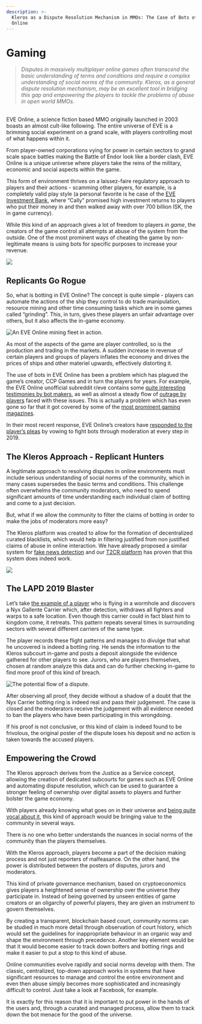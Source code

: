 ```yaml
---
description: >-
  Kleros as a Dispute Resolution Mechanism in MMOs: The Case of Bots of EVE
  Online
---
```


# Gaming

> _Disputes in massively multiplayer online games often transcend the basic understanding of terms and conditions and require a complex understanding of social norms of the community. Kleros, as a general dispute resolution mechanism, may be an excellent tool in bridging this gap and empowering the players to tackle the problems of abuse in open world MMOs._

\
EVE Online, a science fiction based MMO originally launched in 2003 boasts an almost cult-like following. The entire universe of EVE is a brimming social experiment on a grand scale, with players controlling most of what happens within it.

From player-owned corporations vying for power in certain sectors to grand scale space battles making the Battle of Endor look like a border clash, EVE Online is a unique universe where players take the reins of the military, economic and social aspects within the game.

This form of environment thrives on a laissez-faire regulatory approach to players and their actions - scamming other players, for example, is a completely valid play style (a personal favorite is he case of the [EVE Investment Bank](https://news.softpedia.com/news/Eve-Online-Economy-Suffers-700-billion-ISK-Scam-33737.shtml), where “Cally” promised high investment returns to players who put their money in and then walked away with over 700 billion ISK, the in game currency).

While this kind of an approach gives a lot of freedom to players _in game_, the creators of the game control all attempts at abuse of the system from the outside. One of the most prominent ways of cheating the game by non-legitimate means is using bots for specific purposes to increase your revenue.

![](https://blog.kleros.io/content/images/2019/04/7k6vYwWo.png)

## Replicants Go Rogue <a href="replicants-go-rogue" id="replicants-go-rogue"></a>

So, what is botting in EVE Online? The concept is quite simple - players can automate the actions of the ship they control to do trade manipulation, resource mining and other time consuming tasks which are in some games called “grinding”. This, in turn, gives these players an unfair advantage over others, but it also affects the in-game economy.

![An EVE Online mining fleet in action.](https://blog.kleros.io/content/images/2019/04/ew1gHhHM.jpeg)

As most of the aspects of the game are player controlled, so is the production and trading in the markets. A sudden increase in revenue of certain players and groups of players inflates the economy and drives the prices of ships and other materiel upwards, effectively distorting it.

The use of bots in EVE Online has been a problem which has plagued the game’s creator, CCP Games and in turn the players for years. For example, the EVE Online unofficial subreddit r/eve contains some [quite interesting testimonies by bot makers](https://www.reddit.com/r/Eve/comments/8yipyt/confession_of_a_botmaker/), as well as almost a steady flow of [outrage by players](https://www.reddit.com/r/Eve/comments/a3rwfn/a_comprehensive_guide_to_botting_in_vale_of_the/) faced with these issues. This is actually a problem which has even gone so far that it got covered by some of the [most prominent gaming magazines](https://www.pcgamer.com/bots-are-threatening-eve-onlines-economy-and-players-are-fed-up/).

In their most recent response, EVE Online’s creators have [responded to the player’s pleas](https://www.eveonline.com/article/pjms25/security-update-q4-2018) by vowing to fight bots through moderation at every step in 2019.

## The Kleros Approach - Replicant Hunters <a href="the-kleros-approach-replicant-hunters" id="the-kleros-approach-replicant-hunters"></a>

A legitimate approach to resolving disputes in online environments must include serious understanding of social norms of the community, which in many cases supersedes the basic terms and conditions. This challenge often overwhelms the community moderators, who need to spend significant amounts of time understanding each individual claim of botting and come to a just decision.

But, what if we allow the community to filter the claims of botting in order to make the jobs of moderators more easy?

The Kleros platform was created to allow for the formation of decentralized curated blacklists, which would help in filtering justified from non justified claims of abuse in online interaction. We have already proposed a similar system for [fake news detection](https://blog.kleros.io/can-kleros-fight-fake-news/) and our [T2CR platform](https://blog.kleros.io/ethfinex-kleros-decentralized-token-listing/) has proven that this system does indeed work.

![](https://blog.kleros.io/content/images/2019/04/blade-runner-final-cut-1-1.jpg)

## The LAPD 2019 Blaster <a href="the-lapd-2019-blaster" id="the-lapd-2019-blaster"></a>

Let’s take [the example of a player](https://www.pcgamer.com/bots-are-threatening-eve-onlines-economy-and-players-are-fed-up/) who is flying in a wormhole and discovers a Nyx Gallente Carrier which, after detection, withdraws all fighters and warps to a safe location. Even though this carrier could in fact blast him to kingdom come, it retreats. This pattern repeats several times in surrounding sectors with several different carriers of the same type.

The player records these flight patterns and manages to divulge that what he uncovered is indeed a botting ring. He sends the information to the Kleros subcourt in-game and posts a deposit alongside the evidence gathered for other players to see. Jurors, who are players themselves, chosen at random analyze this data and can do further checking in-game to find more proof of this kind of breach.

![The potential flow of a dispute.](https://blog.kleros.io/content/images/2019/04/egaming.jpg)

After observing all proof, they decide without a shadow of a doubt that the Nyx Carrier botting ring is indeed real and pass their judgement. The case is closed and the moderators receive the judgement with all evidence needed to ban the players who have been participating in this wrongdoing.

If his proof is not conclusive, or this kind of claim is indeed found to be frivolous, the original poster of the dispute loses his deposit and no action is taken towards the accused players.

## Empowering the Crowd <a href="empowering-the-crowd" id="empowering-the-crowd"></a>

The Kleros approach derives from the Justice as a Service concept, allowing the creation of dedicated subcourts for games such as EVE Online and automating dispute resolution, which can be used to guarantee a stronger feeling of ownership over digital assets to players and further bolster the game economy.

With players already knowing what goes on in their universe and [being quite vocal about it](https://www.reddit.com/r/Eve/comments/a3rwfn/a_comprehensive_guide_to_botting_in_vale_of_the/), this kind of approach would be bringing value to the community in several ways.

There is no one who better understands the nuances in social norms of the community than the players themselves.

With the Kleros approach, players become a part of the decision making process and not just reporters of malfeasance. On the other hand, the power is distributed between the posters of disputes, jurors and moderators.

This kind of private governance mechanism, based on cryptoeconomics gives players a heightened sense of ownership over the universe they participate in. Instead of being governed by unseen entities of game creators or an oligarchy of powerful players, they are given an instrument to govern themselves.

By creating a transparent, blockchain based court, community norms can be studied in much more detail through observation of court history, which would set the guidelines for inappropriate behaviour in an organic way and shape the environment through precedence. Another key element would be that it would become easier to track down botters and botting rings and make it easier to put a stop to this kind of abuse.

Online communities evolve rapidly and social norms develop with them. The classic, centralized, top-down approach works in systems that have significant resources to manage and control the entire environment and even then abuse simply becomes more sophisticated and increasingly difficult to control. Just take a look at Facebook, for example.

It is exactly for this reason that it is important to put power in the hands of the users and, through a curated and managed process, allow them to track down the bot menace for the good of the universe.

